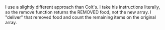 I use a slightly different approach than Colt's. I take his instructions literally, so the remove function returns the REMOVED food, not the new array. I "deliver" that removed food and count the remaining items on the original array.
